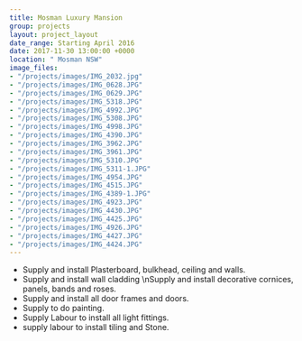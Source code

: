 ```yaml
---
title: Mosman Luxury Mansion
group: projects
layout: project_layout
date_range: Starting April 2016
date: 2017-11-30 13:00:00 +0000
location: " Mosman NSW"
image_files:
- "/projects/images/IMG_2032.jpg"
- "/projects/images/IMG_0628.JPG"
- "/projects/images/IMG_0629.JPG"
- "/projects/images/IMG_5318.JPG"
- "/projects/images/IMG_4992.JPG"
- "/projects/images/IMG_5308.JPG"
- "/projects/images/IMG_4998.JPG"
- "/projects/images/IMG_4390.JPG"
- "/projects/images/IMG_3962.JPG"
- "/projects/images/IMG_3961.JPG"
- "/projects/images/IMG_5310.JPG"
- "/projects/images/IMG_5311-1.JPG"
- "/projects/images/IMG_4954.JPG"
- "/projects/images/IMG_4515.JPG"
- "/projects/images/IMG_4389-1.JPG"
- "/projects/images/IMG_4923.JPG"
- "/projects/images/IMG_4430.JPG"
- "/projects/images/IMG_4425.JPG"
- "/projects/images/IMG_4926.JPG"
- "/projects/images/IMG_4427.JPG"
- "/projects/images/IMG_4424.JPG"
---
```

* Supply and install Plasterboard, bulkhead, ceiling and walls.
* Supply and install wall cladding \nSupply and install decorative cornices, panels, bands and roses.
* Supply and install all door frames and doors.
* Supply to do painting.
* Supply Labour to install all light fittings.
* supply labour to install tiling and Stone.